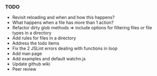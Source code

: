 ### TODO ###

* Revisit reloading and when and how this happens?
* What happens when a file has more than 1 action?
* Refactor dirty glob methods => include options for filtering files or file types in a directory
* Add rules for files in a directory
* Address the todo items
* Fix the 2 JSLint errors dealing with functions in loop
* Add man page
* Add examples and default watchn.js
* Update github wiki
* Peer review